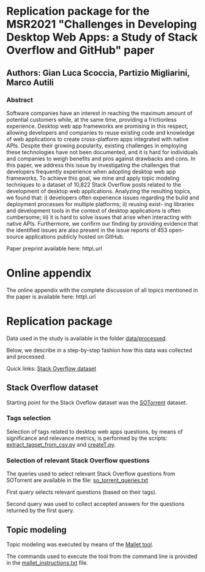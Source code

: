 # Replication package for the MSR2021 "Challenges in Developing Desktop Web Apps: a Study of Stack Overflow and GitHub" paper

## Authors: Gian Luca Scoccia, Partizio Migliarini, Marco Autili

### Abstract

Software companies have an interest in reaching the maximum amount of potential customers while, at the same time, providing a frictionless experience. Desktop web app frameworks are promising in this respect, allowing developers and companies to reuse existing code and knowledge of web applications to create cross-platform apps integrated with native APIs. Despite their growing popularity, existing challenges in employing these technologies have not been documented, and it is hard for individuals and companies to weigh benefits and pros against drawbacks and cons.
In this paper, we address this issue by investigating the challenges that developers frequently experience when adopting desktop web app frameworks. To achieve this goal, we mine and apply topic modeling techniques to a dataset of 10,822 Stack Overflow posts related to the development of desktop web applications. Analyzing the resulting topics, we found that: i) developers often experience issues regarding the build and deployment processes for multiple platforms; ii) reusing exist- ing libraries and development tools in the context of desktop applications is often cumbersome; iii) it is hard to solve issues that arise when interacting with native APIs. Furthermore, we confirm our finding by providing evidence that the identified issues are also present in the issue reports of 453 open-source applications publicly hosted on GitHub.

Paper preprint available here: http\\.url

# Online appendix

The online appendix with the complete discussion of all topics mentioned in the paper is available here: http\\.url

# Replication package

Data used in the study is available in the folder [data/processed](data/processed).

Below, we describe in a step-by-step fashion how this data was collected and processed.

Quick links:
[Stack Overflow dataset](##stack-overflow-dataset)

## Stack Overflow dataset

Starting point for the Stack Oveflow dataset was the [SOTorrent](https://empirical-software.engineering/sotorrent/) dataset.

### Tags selection

Selection of tags related to desktop web apps questions, by means of significance and relevance metrics, is performed by the scripts: [extract_tagset_from_csv.py](notebook/extract_tagset_from_csv.py) and [createT.py](notebook/create_T.py).

### Selection of relevant Stack Overflow questions

The queries used to select relevant Stack Overflow questions from SOTorrent are available in the file: [so_torrent_queries.txt](so_torrent_queries.txt)

First query selects relevant questions (based on their tags).

Second query was used to collect accepted answers for the questions returned by the first query.

## Topic modeling

Topic modeling was executed by means of the [Mallet tool](http://mallet.cs.umass.edu).

The commands used to execute the tool from the command line is provided in the [mallet_instructions.txt](mallet_instructions.txt) file. 
